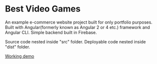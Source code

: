 # Best Video Games

An example e-commerce website project built for only portfolio purposes. Built with Angular(formerly known as Angular 2 or 4 etc.) framework and Angular CLI. Simple backend built in Firebase.

Source code nested inside "src" folder.
Deployable code nested inside "dist" folder.

[Working  demo](http://aws-website-best-video-games-of4hs.s3-website-us-east-1.amazonaws.com)

